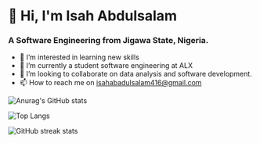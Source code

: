 <h1>👋 Hi, I'm Isah Abdulsalam</h1>
<h3>A Software Engineering from Jigawa State, Nigeria.</h3>

- 👀 I’m interested in learning new skills
- 🌱 I’m currently a student software engineering at ALX
- 💞️ I’m looking to collaborate on data analysis and software development.
- 📫 How to reach me on isahabadulsalam416@gmail.com 

<!---
Isahabdulsalam/Isahabdulsalam is a ✨ special ✨ repository because its `README.md` (this file) appears on your GitHub profile.
You can click the Preview link to take a look at your changes.
--->

![Anurag's GitHub stats](https://github-readme-stats.vercel.app/api?username=isahabdulsalam&show_icons=true&theme=tokyonight)

<!---![Anurag's GitHub stats](https://github-readme-stats.vercel.app/api?username=isahabdulsalam&theme=THEME_NAME&show=reviews,discussions_started,discussions_answered,prs_merged,prs_merged_percentage) [![Anurag's GitHub stats-Dark](https://github-readme-stats.vercel.app/api?username=isahabdulsalam&show_icons=true&theme=dark#gh-dark-mode-only)](https://github.com/anuraghazra/github-readme-stats#gh-dark-mode-only)
[![Anurag's GitHub stats-Light](https://github-readme-stats.vercel.app/api?username=isahabdulsalam&show_icons=true&theme=default#gh-light-mode-only)](https://github.com/anuraghazra/github-readme-stats#gh-light-mode-only)
--->

![Top Langs](https://github-readme-stats.vercel.app/api/top-langs/?username=isahabdulsalam&layout=compact)

![GitHub streak stats](https://streak-stats.demolab.com/?user=Isahabdulsalam)  
